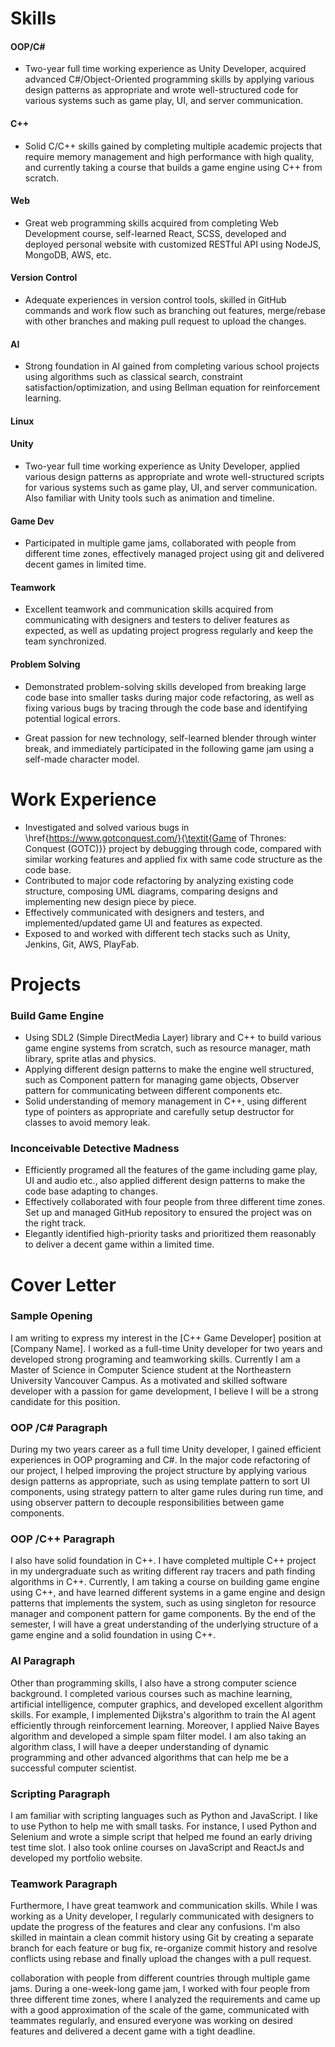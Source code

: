 # Skills
#### OOP/C\#
- Two-year full time working experience as Unity Developer, acquired advanced C\#/Object-Oriented programming skills by applying various design patterns as appropriate and wrote well-structured code for various systems such as game play, UI, and server communication.

#### C++
- Solid C/C++ skills gained by completing multiple academic projects that require memory management and high performance with high quality, and currently taking a course that builds a game engine using C++ from scratch.

#### Web
- Great web programming skills acquired from completing Web Development course, self-learned React, SCSS, developed and deployed personal website with customized RESTful API using NodeJS, MongoDB, AWS, etc. 

#### Version Control
- Adequate experiences in version control tools, skilled in GitHub commands and work flow such as branching out features, merge/rebase with other branches and making pull request to upload the changes.

#### AI
- Strong foundation in AI gained from completing various school projects using algorithms such as classical search, constraint satisfaction/optimization, and using Bellman equation for reinforcement learning.

#### Linux
#### Unity
- Two-year full time working experience as Unity Developer, applied various design patterns as appropriate and wrote well-structured scripts for various systems such as game play, UI, and server communication. Also familiar with Unity tools such as animation and timeline.

#### Game Dev
- Participated in multiple game jams, collaborated with people from different time zones, effectively managed project using git and delivered decent games in limited time.

#### Teamwork
- Excellent teamwork and communication skills acquired from communicating with designers and testers to deliver features as expected, as well as updating project progress regularly and keep the team synchronized.

#### Problem Solving
- Demonstrated problem-solving skills developed from breaking large code base into smaller tasks during major code refactoring, as well as fixing various bugs by tracing through the code base and identifying potential logical errors.  

- Great passion for new technology, self-learned blender through winter break, and immediately participated in the following game jam using a self-made character model.

# Work Experience
- Investigated and solved various bugs in \href{https://www.gotconquest.com/}{\textit{Game of Thrones: Conquest (GOTC)}} project by debugging through code, compared with similar working features and applied fix with same code structure as the code base.
- Contributed to major code refactoring by analyzing existing code structure, composing UML diagrams, comparing designs and implementing new design piece by piece.
- Effectively communicated with designers and testers, and implemented/updated game UI and features as expected.
- Exposed to and worked with different tech stacks such as Unity, Jenkins, Git, AWS, PlayFab.

# Projects
###  Build Game Engine
- Using SDL2 (Simple DirectMedia Layer) library and C++ to build various game engine systems from scratch, such as resource manager, math library, sprite atlas and physics.
- Applying different design patterns to make the engine well structured, such as Component pattern for managing game objects, Observer pattern for communicating between different components etc.
- Solid understanding of memory management in C++, using different type of pointers as appropriate and carefully setup destructor for classes to avoid memory leak.

###  Inconceivable Detective Madness
- Efficiently programed all the features of the game including game play, UI and audio etc., also applied different design patterns to make the code base adapting to changes.
- Effectively collaborated with four people from three different time zones. Set up and managed GitHub repository to ensured the project was on the right track.
- Elegantly identified high-priority tasks and prioritized them reasonably to deliver a decent game within a limited time.



# Cover Letter
### Sample Opening
I am writing to express my interest in the [C++ Game Developer] position at [Company Name]. I worked as a full-time Unity developer for two years and developed strong programing and teamworking skills. Currently I am a Master of Science in Computer Science student at the Northeastern University Vancouver Campus. As a motivated and skilled software developer with a passion for game development, I believe I will be a strong candidate for this position.

### OOP /C\# Paragraph
During my two years career as a full time Unity developer, I gained efficient experiences in OOP programing and C\#. In the major code refactoring of our project, I helped improving the project structure by applying various design patterns as appropriate, such as using template pattern to sort UI components, using strategy pattern to alter game rules during run time, and using observer pattern to decouple responsibilities between game components.

### OOP /C++ Paragraph
I also have solid foundation in C++. I have completed multiple C++ project in my undergraduate such as writing different ray tracers and path finding algorithms in C++. Currently, I am taking a course on building game engine using C++, and have learned different systems in a game engine and design patterns that implements the system, such as using singleton for resource manager and component pattern for game components. By the end of the semester, I will have a great understanding of the underlying structure of a game engine and a solid foundation in using C++.

### AI Paragraph
Other than programming skills, I also have a strong computer science background. I completed various courses such as machine learning, artificial intelligence, computer graphics, and developed excellent algorithm skills. For example, I implemented Dijkstra's algorithm to train the AI agent efficiently through reinforcement learning. Moreover, I applied Naive Bayes algorithm and developed a simple spam filter model. I am also taking an algorithm class, I will have a deeper understanding of dynamic programming and other advanced algorithms that can help me be a successful computer scientist.

### Scripting Paragraph
I am familiar with scripting languages such as Python and JavaScript. I like to use Python to help me with small tasks. For instance, I used Python and Selenium and wrote a simple script that helped me found an early driving test time slot. I also took online courses on JavaScript and ReactJs and developed my portfolio website. 


### Teamwork Paragraph
Furthermore, I have great teamwork and communication skills. While I was working as a Unity developer, I regularly communicated with designers to update the progress of the features and clear any confusions. I'm also skilled in maintain a clean commit history using Git by creating a separate branch for each feature or bug fix, re-organize commit history and resolve conflicts using rebase and finally upload the changes with a pull request. 

collaboration with people from different countries through multiple game jams. During a one-week-long game jam, I worked with four people from three different time zones, where I analyzed the requirements and came up with a good approximation of the scale of the game, communicated with teammates regularly, and ensured everyone was working on desired features and delivered a decent game with a tight deadline.